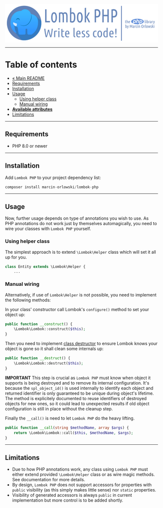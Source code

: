 ![Lombok PHP](../artwork/lombok-php-logo.png)

---

# Table of contents #

* [« Main README](../README.md)
* [Requirements](#requirements)
* [Installation](#installation)
* [Usage](#usage)
  * [Using helper class](#using-helper-class)
  * [Manual wiring](#manual-wiring)
* **[Available attributes](attributes/README.md)**
* [Limitations](#limitations)

---

## Requirements ##

* PHP 8.0 or newer

---

## Installation ##

Add `Lombok PHP` to your project dependency list:

```php
composer install marcin-orlowski/lombok-php
```

---

## Usage ##

Now, further usage depends on type of annotations you wish to use. As PHP annotations do not
work just by themselves automagically, you need to wire your classes with `Lombok PHP` yourself.

### Using helper class ###

The simplest approach is to extend `\Lombok\Helper` class which will set it all up for you.

```php
class Entity extends \Lombok\Helper {
    ...
```

### Manual wiring ###

Alternatively, if use of `Lombok\Helper` is not possible, you need to implement the following
methods:

In your class' constructor call Lombok's `configure()` method to set your object up:

```php
public function __construct() {
    \Lombok\Lombok::construct($this);
}
```

Then you need to implement [class destructor](https://www.php.net/manual/en/language.oop5.decon.php)
to ensure Lombok knows your object is gone so it shall clean some internals up:

```php
public function __destruct() {
    \Lombok\Lombok::destruct($this);
}
```  

**IMPORTANT** This step is crucial as `Lombok PHP` must know when object it supports is
being destroyed and to remove its internal configuration. It's because the `spl_object_id()`
is used internally to identify each object and returned identifier is only guaranteed to be
unique during object's lifetime. The method is explicitely documented to reuse identifiers
of destroyed objects for new ones, so it could lead to unexpected results if old object
configuration is still in place without the cleanup step.

Finally the `__call()` is need to let `Lombok PHP` do the heavy lifting.

```php
public function __call(string $methodName, array $args) {
    return \Lombok\Lombok::call($this, $methodName, $args);
}
```

---

## Limitations ##

* Due to how PHP annotations work, any class using `Lombok PHP` must either extend provided
  `\Lombok\Helper` class or as wire magic methods. See documentation for more details.
* By design, `Lombok PHP` does not support accessors for properties with `public` visibility
  (as this simply makes little sense) nor `static` properties.
* Visibility of generated accessors is always `public` in current implementation but more
  control is to be added shortly.
